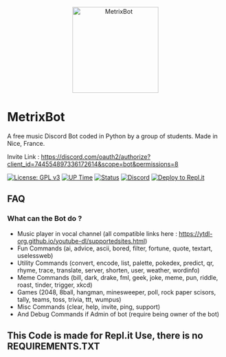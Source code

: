 <p align="center">
    <img src="https://i.imgur.com/JqlSEBO.png" width="200x200" alt="MetrixBot" />
</p>

# MetrixBot

A free music Discord Bot coded in Python by a group of students. Made in Nice, France. 

Invite Link :
https://discord.com/oauth2/authorize?client_id=744554897336172614&scope=bot&permissions=8

[![License: GPL v3](https://img.shields.io/badge/License-GPLv3-blue.svg)](https://www.gnu.org/licenses/gpl-3.0)
[![UP Time](https://img.shields.io/uptimerobot/ratio/m786123386-a1fd3c29dc032e468f6d4022)](https://status.metrix.cf)
[![Status](https://img.shields.io/uptimerobot/status/m786123386-a1fd3c29dc032e468f6d4022)](https://status.metrix.cf)
[![Discord](https://img.shields.io/discord/695213840819945482?color=yellow)](https://discord.com/)
[![Deploy to Repl.it](https://img.shields.io/badge/Deploy%20to%20Repl.it-Deploy-blueviolet)](https://repl.it/@hugofnm/MetrixBot)

## FAQ

### What can the Bot do ?

* Music player in vocal channel (all compatible links here : https://ytdl-org.github.io/youtube-dl/supportedsites.html)
* Fun Commands (ai, advice, ascii, bored, filter, fortune, quote, textart, uselessweb) 
* Utility Commands (convert, encode, list, palette, pokedex, predict, qr, rhyme, trace, translate, server, shorten, user, weather, wordinfo)
* Meme Commands (bill, dark, drake, fml, geek, joke, meme, pun, riddle, roast, tinder, trigger, xkcd)
* Games (2048, 8ball, hangman, minesweeper, poll, rock paper scisors, tally, teams, toss, trivia, ttt, wumpus)
* Misc Commands (clear, help, invite, ping, support)
* And Debug Commands if Admin of bot (require being owner of the bot)

## This Code is made for Repl.it Use, there is no REQUIREMENTS.TXT

